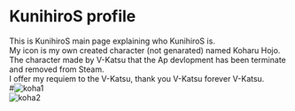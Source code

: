 # KunihiroS profile
This is KunihiroS main page explaining who KunihiroS is.<br>
My icon is my own created character (not genarated) named Koharu Hojo.<br>
The character made by V-Katsu that the Ap devlopment has been terminate and removed from Steam.<br>
I offer my requiem to the V-Katsu, thank you V-Katsu forever V-Katsu.<br>
#![koha1](https://res.cloudinary.com/dqmo38a6s/image/upload/v1684222455/koha4_rc6kxj.png)<br>
![koha2](https://res.cloudinary.com/dqmo38a6s/image/upload/v1684222454/koha5_itrmvn.png)<br>
